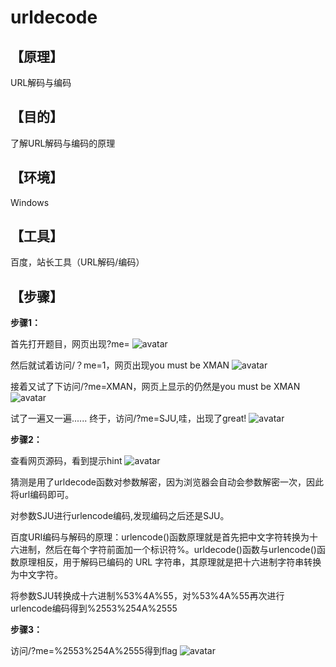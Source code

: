 # urldecode
## **【原理】**

URL解码与编码

## **【目的】**

了解URL解码与编码的原理

## **【环境】**

Windows

## **【工具】**

百度，站长工具（URL解码/编码）

## **【步骤】**
**步骤1：**

首先打开题目，网页出现?me=
![avatar](F:/URL/图片1.png)

然后就试着访问/？me=1，网页出现you must be XMAN
![avatar](F:/URL/图片2.png)

接着又试了下访问/?me=XMAN，网页上显示的仍然是you must be XMAN
![avatar](F:/URL/图片3.png)

试了一遍又一遍......
终于，访问/?me=SJU,哇，出现了great!
![avatar](F:/URL/图片4.png)

**步骤2：**

查看网页源码，看到提示hint
![avatar](F:/URL/图片5.png)

猜测是用了urldecode函数对参数解密，因为浏览器会自动会参数解密一次，因此将url编码即可。

对参数SJU进行urlencode编码,发现编码之后还是SJU。

百度URI编码与解码的原理：urlencode()函数原理就是首先把中文字符转换为十六进制，然后在每个字符前面加一个标识符%。urldecode()函数与urlencode()函数原理相反，用于解码已编码的 URL 字符串，其原理就是把十六进制字符串转换为中文字符。

将参数SJU转换成十六进制%53%4A%55，对%53%4A%55再次进行urlencode编码得到%2553%254A%2555

**步骤3：**

访问/?me=%2553%254A%2555得到flag
![avatar](F:/URL/图片6.png)

